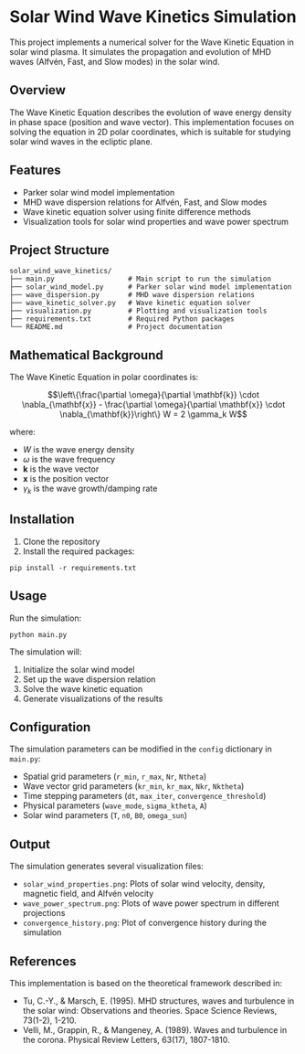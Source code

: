 # Solar Wind Wave Kinetics Simulation

This project implements a numerical solver for the Wave Kinetic Equation in solar wind plasma. It simulates the propagation and evolution of MHD waves (Alfvén, Fast, and Slow modes) in the solar wind.

## Overview

The Wave Kinetic Equation describes the evolution of wave energy density in phase space (position and wave vector). This implementation focuses on solving the equation in 2D polar coordinates, which is suitable for studying solar wind waves in the ecliptic plane.

## Features

- Parker solar wind model implementation
- MHD wave dispersion relations for Alfvén, Fast, and Slow modes
- Wave kinetic equation solver using finite difference methods
- Visualization tools for solar wind properties and wave power spectrum

## Project Structure

```
solar_wind_wave_kinetics/
├── main.py                  # Main script to run the simulation
├── solar_wind_model.py      # Parker solar wind model implementation
├── wave_dispersion.py       # MHD wave dispersion relations
├── wave_kinetic_solver.py   # Wave kinetic equation solver
├── visualization.py         # Plotting and visualization tools
├── requirements.txt         # Required Python packages
└── README.md                # Project documentation
```

## Mathematical Background

The Wave Kinetic Equation in polar coordinates is:

$$\left\{\frac{\partial \omega}{\partial \mathbf{k}} \cdot \nabla_{\mathbf{x}} - \frac{\partial \omega}{\partial \mathbf{x}} \cdot \nabla_{\mathbf{k}}\right\} W = 2 \gamma_k W$$

where:
- $W$ is the wave energy density
- $\omega$ is the wave frequency
- $\mathbf{k}$ is the wave vector
- $\mathbf{x}$ is the position vector
- $\gamma_k$ is the wave growth/damping rate

## Installation

1. Clone the repository
2. Install the required packages:
```
pip install -r requirements.txt
```

## Usage

Run the simulation:
```
python main.py
```

The simulation will:
1. Initialize the solar wind model
2. Set up the wave dispersion relation
3. Solve the wave kinetic equation
4. Generate visualizations of the results

## Configuration

The simulation parameters can be modified in the `config` dictionary in `main.py`:

- Spatial grid parameters (`r_min`, `r_max`, `Nr`, `Ntheta`)
- Wave vector grid parameters (`kr_min`, `kr_max`, `Nkr`, `Nktheta`)
- Time stepping parameters (`dt`, `max_iter`, `convergence_threshold`)
- Physical parameters (`wave_mode`, `sigma_ktheta`, `A`)
- Solar wind parameters (`T`, `n0`, `B0`, `omega_sun`)

## Output

The simulation generates several visualization files:
- `solar_wind_properties.png`: Plots of solar wind velocity, density, magnetic field, and Alfvén velocity
- `wave_power_spectrum.png`: Plots of wave power spectrum in different projections
- `convergence_history.png`: Plot of convergence history during the simulation

## References

This implementation is based on the theoretical framework described in:
- Tu, C.-Y., & Marsch, E. (1995). MHD structures, waves and turbulence in the solar wind: Observations and theories. Space Science Reviews, 73(1-2), 1-210.
- Velli, M., Grappin, R., & Mangeney, A. (1989). Waves and turbulence in the corona. Physical Review Letters, 63(17), 1807-1810.